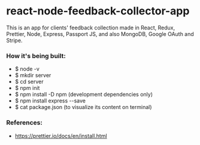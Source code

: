 # react-node-feedback-collector-app
This is an app for clients' feedback collection made in React, Redux, Prettier, Node, Express, Passport JS, and also MongoDB, Google OAuth and Stripe.


### How it's being built:

- $ node -v
- $ mkdir server
- $ cd server
- $ npm init
- $ npm install -D npm (development dependencies only)
- $ npm install express --save
- $ cat package.json (to visualize its content on terminal)


### References:

- https://prettier.io/docs/en/install.html